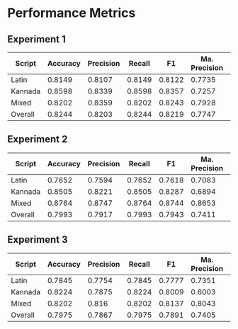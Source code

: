 # Performance Metrics

## Experiment 1

| Script  | Accuracy | Precision | Recall | F1     | Ma. Precision | Ma. Recall | Ma. F1  |
|---------|----------|-----------|--------|--------|---------------|------------|--------|
| Latin   | 0.8149   | 0.8107    | 0.8149 | 0.8122 | 0.7735        | 0.758      | 0.7649 |
| Kannada | 0.8598   | 0.8339    | 0.8598 | 0.8357 | 0.7257        | 0.6085     | 0.6346 |
| Mixed   | 0.8202   | 0.8359    | 0.8202 | 0.8243 | 0.7928        | 0.8206     | 0.802  |
| Overall | 0.8244   | 0.8203    | 0.8244 | 0.8219 | 0.7747        | 0.7595     | 0.7664 |

## Experiment 2

| Script  | Accuracy | Precision | Recall | F1     | Ma. Precision | Ma. Recall | Ma. F1  |
|---------|----------|-----------|--------|--------|---------------|------------|--------|
| Latin   | 0.7652   | 0.7594    | 0.7652 | 0.7618 | 0.7083        | 0.6965     | 0.7017 |
| Kannada | 0.8505   | 0.8221    | 0.8505 | 0.8287 | 0.6894        | 0.603      | 0.6246 |
| Mixed   | 0.8764   | 0.8747    | 0.8764 | 0.8744 | 0.8653        | 0.8422     | 0.8522 |
| Overall | 0.7993   | 0.7917    | 0.7993 | 0.7943 | 0.7411        | 0.7181     | 0.7278 |

## Experiment 3

| Script  | Accuracy | Precision | Recall | F1     | Ma. Precision | Ma. Recall | Ma. F1  |
|---------|----------|-----------|--------|--------|---------------|------------|--------|
| Latin   | 0.7845   | 0.7754    | 0.7845 | 0.7777 | 0.7351        | 0.707      | 0.7178 |
| Kannada | 0.8224   | 0.7875    | 0.8224 | 0.8009 | 0.6003        | 0.5608     | 0.5697 |
| Mixed   | 0.8202   | 0.816     | 0.8202 | 0.8137 | 0.8043        | 0.7626     | 0.7775 |
| Overall | 0.7975   | 0.7867    | 0.7975 | 0.7891 | 0.7405        | 0.7037     | 0.7174 |
